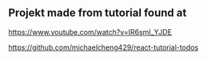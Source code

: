 
## Projekt made from tutorial found at

https://www.youtube.com/watch?v=IR6smI_YJDE

https://github.com/michaelcheng429/react-tutorial-todos
